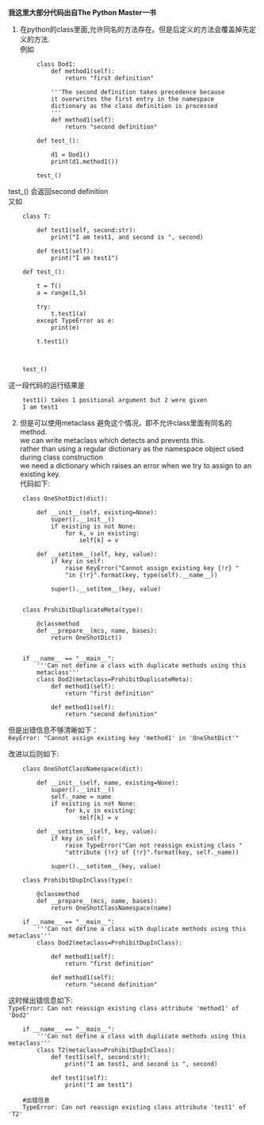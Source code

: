 **我这里大部分代码出自The Python Master一书**

1. 在python的class里面,允许同名的方法存在。但是后定义的方法会覆盖掉先定义的方法.  
例如
```
        class Dod1:  
            def method1(self):
                return "first definition"
            
            '''The second definition takes precedence because
            it overwrites the first entry in the namespace 
            dictionary as the class definition is processed
            '''
            def method1(self):
                return "second definition"
            
        def test_():
            
            d1 = Dod1()
            print(d1.method1())

        test_()
```

test_() 会返回second definition  
又如  
```
    class T:
        
        def test1(self, second:str):
            print("I am test1, and second is ", second)
        
        def test1(self):
            print("I am test1")

    def test_():
        
        t = T()
        a = range(1,5)
        
        try:
            t.test1(a)
        except TypeError as e:
            print(e)
        
        t.test1()
        
        

    test_()
```
这一段代码的运行结果是  
```
    test1() takes 1 positional argument but 2 were given
    I am test1
```

2. 但是可以使用metaclass 避免这个情况，即不允许class里面有同名的method.  
we can write metaclass which detects and prevents this.  
rather than using a regular dictionary as the namespace object used during class construction  
we need a dictionary which raises an error when we try to assign to an  existing key.  
代码如下:  
```
    class OneShotDict(dict):
        
        def __init__(self, existing=None):
            super().__init__()
            if existing is not None:
                for k, v in existing:
                    self[k] = v
            
        def __setitem__(self, key, value):
            if key in self:
                raise KeyError("Cannot assign existing key {!r} " 
                "in {!r}".format(key, type(self).__name__))
        
            super().__setitem__(key, value)
        

    class ProhibitDuplicateMeta(type):
        
        @classmethod
        def __prepare__(mcs, name, bases):
            return OneShotDict()


    if __name__ == "__main__":
        '''Can not define a class with duplicate methods using this
        metaclass''' 
        class Dod2(metaclass=ProhibitDuplicateMeta):
            def method1(self): 
                return "first definition"
        
            def method1(self): 
                return "second definition"
```
但是出错信息不够清晰如下：  
`KeyError: "Cannot assign existing key 'method1' in 'OneShotDict'"`  

改进以后则如下:  
```
    class OneShotClassNamespace(dict):
        
        def __init__(self, name, existing=None):
            super().__init__()
            self._name = name
            if existing is not None:
                for k,v in existing:
                    self[k] = v
        
        def __setitem__(self, key, value):
            if key in self:
                raise TypeError("Can not reassign existing class "
                "attribute {!r} of {!r}".format(key, self._name))
        
            super().__setitem__(key, value)

    class ProhibitDupInClass(type):
        
        @classmethod
        def __prepare__(mcs, name, bases):
            return OneShotClassNamespace(name)

    if __name__ == "__main__":
        '''Can not define a class with duplicate methods using this metaclass'''
        class Dod2(metaclass=ProhibitDupInClass):
            
            def method1(self):
                return "first definition"
            
            def method1(self):
                return "second definition"
```
这时候出错信息如下:  
`TypeError: Can not reassign existing class attribute 'method1' of 'Dod2'`
```
    if __name__ == "__main__":
        '''Can not define a class with duplicate methods using this metaclass'''
        class T2(metaclass=ProhibitDupInClass):
            def test1(self, second:str):
                print("I am test1, and second is ", second)
            
            def test1(self):
                print("I am test1")

    #出错信息
    TypeError: Can not reassign existing class attribute 'test1' of 'T2'
```
